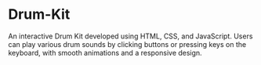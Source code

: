 # Drum-Kit
An interactive Drum Kit developed using HTML, CSS, and JavaScript. Users can play various drum sounds by clicking buttons or pressing keys on the keyboard, with smooth animations and a responsive design.
